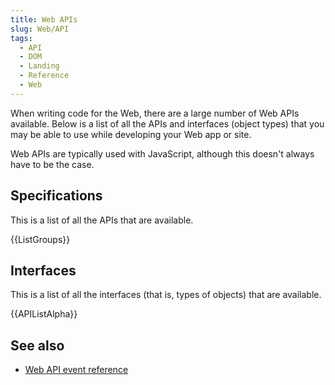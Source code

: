```yaml
---
title: Web APIs
slug: Web/API
tags:
  - API
  - DOM
  - Landing
  - Reference
  - Web
---
```

<p>When writing code for the Web, there are a large number of Web APIs available. Below is a list of all the APIs and interfaces (object types) that you may be able to use while developing your Web app or site.</p>

<p>Web APIs are typically used with JavaScript, although this doesn't always have to be the case.</p>

<h2 id="Specifications">Specifications</h2>

<p>This is a list of all the APIs that are available.</p>

<div>{{ListGroups}}</div>

<h2 id="Interfaces">Interfaces</h2>

<p>This is a list of all the interfaces (that is, types of objects) that are available.</p>

<div>{{APIListAlpha}}</div>

<h2 id="See_also">See also</h2>

<ul>
 <li><a href="/en-US/docs/Web/Events">Web API event reference</a></li>
</ul>
